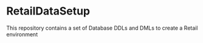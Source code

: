 # RetailDataSetup
This repository contains a set of Database DDLs and DMLs to create a Retail environment
